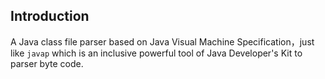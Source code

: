 ## Introduction

A Java class file parser based on Java Visual Machine Specification，just like `javap` which is an inclusive powerful tool of Java Developer's Kit to parser byte code. 